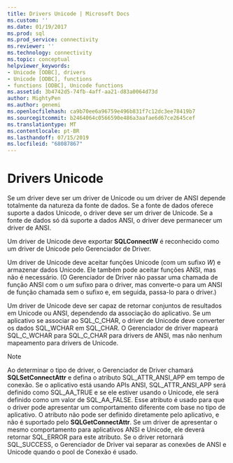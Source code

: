 ```yaml
---
title: Drivers Unicode | Microsoft Docs
ms.custom: ''
ms.date: 01/19/2017
ms.prod: sql
ms.prod_service: connectivity
ms.reviewer: ''
ms.technology: connectivity
ms.topic: conceptual
helpviewer_keywords:
- Unicode [ODBC], drivers
- Unicode [ODBC], functions
- functions [ODBC], Unicode functions
ms.assetid: 3b4742d5-74fb-4aff-aa21-d83a0064d73d
author: MightyPen
ms.author: genemi
ms.openlocfilehash: ca9b70ee6a96759e496b831f7c12dc3ee78419b7
ms.sourcegitcommit: b2464064c0566590e486a3aafae6d67ce2645cef
ms.translationtype: MT
ms.contentlocale: pt-BR
ms.lasthandoff: 07/15/2019
ms.locfileid: "68087867"
---
```

# <a name="unicode-drivers"></a>Drivers Unicode
Se um driver deve ser um driver de Unicode ou um driver de ANSI depende totalmente da natureza da fonte de dados. Se a fonte de dados oferece suporte a dados Unicode, o driver deve ser um driver de Unicode. Se a fonte de dados só dá suporte a dados ANSI, o driver deve permanecer um driver de ANSI.  
  
 Um driver de Unicode deve exportar **SQLConnectW** é reconhecido como um driver de Unicode pelo Gerenciador de Driver.  
  
 Um driver de Unicode deve aceitar funções Unicode (com um sufixo *W*) e armazenar dados Unicode. Ele também pode aceitar funções ANSI, mas não é necessário. (O Gerenciador de Driver não passar uma chamada de função ANSI com o *um* sufixo para o driver, mas converte-o para um ANSI de função chamada sem o sufixo e, em seguida, passa-lo para o driver.)  
  
 Um driver de Unicode deve ser capaz de retornar conjuntos de resultados em Unicode ou ANSI, dependendo da associação do aplicativo. Se um aplicativo se associar ao SQL_C_CHAR, o driver de Unicode deve converter os dados SQL_WCHAR em SQL_CHAR. O Gerenciador de driver mapeará SQL_C_WCHAR para SQL_C_CHAR para drivers de ANSI, mas não nenhum mapeamento para drivers de Unicode.  
  
> [!NOTE]  
>  Ao determinar o tipo de driver, o Gerenciador de Driver chamará **SQLSetConnectAttr** e defina o atributo SQL_ATTR_ANSI_APP em tempo de conexão. Se o aplicativo está usando APIs ANSI, SQL_ATTR_ANSI_APP será definido como SQL_AA_TRUE e se ele estiver usando o Unicode, ele será definido como um valor de SQL_AA_FALSE. Esse atributo é usado para que o driver pode apresentar um comportamento diferente com base no tipo de aplicativo. O atributo não pode ser definido diretamente pelo aplicativo, e não é suportado pelo **SQLGetConnectAttr**. Se um driver de apresentar o mesmo comportamento para aplicativos ANSI e Unicode, ele deverá retornar SQL_ERROR para este atributo. Se o driver retornará SQL_SUCCESS, o Gerenciador de Driver vai separar as conexões de ANSI e Unicode quando o pool de Conexão é usado.
